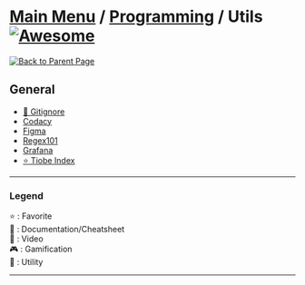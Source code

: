 # [Main Menu](../README.md) / [Programming](index.md) / Utils [![Awesome](https://awesome.re/badge-flat.svg)](https://awesome.re)

[![Back to Parent Page](https://img.shields.io/badge/-Back_to_Parent_Page-blue?style=for-the-badge)](index.md)

## General
- [:wrench: Gitignore](https://github.com/github/gitignore)
- [Codacy](https://www.codacy.com/)
- [Figma](https://www.figma.com/)
- [Regex101](https://regex101.com/)
- [Grafana](https://grafana.com/)
- [:star: Tiobe Index](https://www.tiobe.com/tiobe-index/)

---

### Legend
:star: : Favorite\
:book: : Documentation/Cheatsheet\
:movie_camera: : Video\
:video_game: : Gamification\
:wrench: : Utility

---
